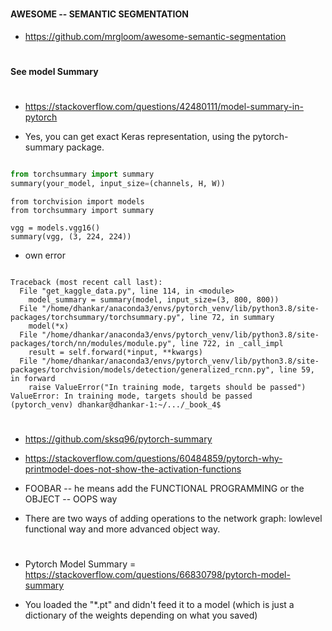 
#

#### AWESOME -- SEMANTIC SEGMENTATION 

- https://github.com/mrgloom/awesome-semantic-segmentation


#

#### See model Summary 

#
- https://stackoverflow.com/questions/42480111/model-summary-in-pytorch

- Yes, you can get exact Keras representation, using the pytorch-summary package.

```python

from torchsummary import summary
summary(your_model, input_size=(channels, H, W))

```

```pthon
from torchvision import models
from torchsummary import summary

vgg = models.vgg16()
summary(vgg, (3, 224, 224))
```

- own error 

```

Traceback (most recent call last):
  File "get_kaggle_data.py", line 114, in <module>
    model_summary = summary(model, input_size=(3, 800, 800))
  File "/home/dhankar/anaconda3/envs/pytorch_venv/lib/python3.8/site-packages/torchsummary/torchsummary.py", line 72, in summary
    model(*x)
  File "/home/dhankar/anaconda3/envs/pytorch_venv/lib/python3.8/site-packages/torch/nn/modules/module.py", line 722, in _call_impl
    result = self.forward(*input, **kwargs)
  File "/home/dhankar/anaconda3/envs/pytorch_venv/lib/python3.8/site-packages/torchvision/models/detection/generalized_rcnn.py", line 59, in forward
    raise ValueError("In training mode, targets should be passed")
ValueError: In training mode, targets should be passed
(pytorch_venv) dhankar@dhankar-1:~/.../_book_4$ 

```
#
- https://github.com/sksq96/pytorch-summary

- https://stackoverflow.com/questions/60484859/pytorch-why-printmodel-does-not-show-the-activation-functions

- FOOBAR -- he means add the FUNCTIONAL PROGRAMMING or the OBJECT -- OOPS way 
- There are two ways of adding operations to the network graph: lowlevel functional way and more advanced object way. 

#

- Pytorch Model Summary = https://stackoverflow.com/questions/66830798/pytorch-model-summary

- You loaded the "*.pt" and didn't feed it to a model (which is just a dictionary of the weights depending on what you saved)

#
